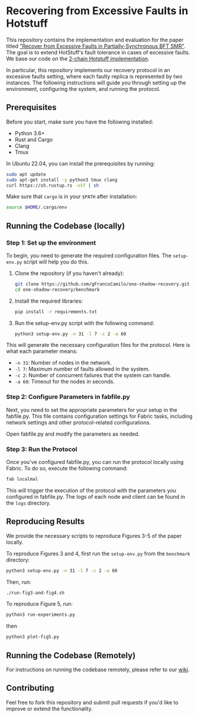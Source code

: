# Recovering from Excessive Faults in Hotstuff


This repository contains the implementation and evaluation for the paper titled ["Recover from Excessive Faults in Partially-Synchronous BFT SMR"](https://eprint.iacr.org/2025/083). The goal is to extend HotStuff's fault tolerance in cases of excessive faults. We base our code on the [2-chain Hotstuff implementation](https://github.com/asonnino/hotstuff). 

In particular, this repository implements our recovery protocol in an excessive faults setting, where each faulty replica is represented by two instances. The following instructions will guide you through setting up the environment, configuring the system, and running the protocol.

## Prerequisites

Before you start, make sure you have the following installed:

- Python 3.6+
- Rust and Cargo
- Clang
- Tmux

In Ubuntu 22.04, you can install the prerequisites by running:

```bash
sudo apt update
sudo apt-get install -y python3 tmux clang
curl https://sh.rustup.rs -sSf | sh
```

Make sure that `cargo` is in your `$PATH` after installation:

```bash
source $HOME/.cargo/env
```

## Running the Codebase (locally)

### Step 1: Set up the environment

To begin, you need to generate the required configuration files. The `setup-env.py` script will help you do this.

1. Clone the repository (if you haven't already):

    ```bash
    git clone https://github.com/gFrancoCamilo/one-shadow-recovery.git
    cd one-shadow-recovery/benchmark
    ```

2. Install the required libraries:

    ```bash
    pip install -r requirements.txt
    ```

3. Run the setup-env.py script with the following command:

    ```bash
    python3 setup-env.py -n 31 -l 7 -c 2 -a 60
    ```
This will generate the necessary configuration files for the protocol. Here is what each parameter means:

- `-n 31`: Number of nodes in the network.
- `-l 7`: Maximum number of faults allowed in the system.
- `-c 2`: Number of concurrent failures that the system can handle.
- `-a 60`: Timeout for the nodes in seconds.

### Step 2: Configure Parameters in fabfile.py

Next, you need to set the appropriate parameters for your setup in the fabfile.py. This file contains configuration settings for Fabric tasks, including network settings and other protocol-related configurations.

Open fabfile.py and modify the parameters as needed.

### Step 3: Run the Protocol
Once you've configured fabfile.py, you can run the protocol locally using Fabric. To do so, execute the following command:

```bash
fab localmal
```

This will trigger the execution of the protocol with the parameters you configured in fabfile.py. The logs of each node and client can be found in the `logs` directory.

## Reproducing Results

We provide the necessary scripts to reproduce Figures 3-5 of the paper locally.

To reproduce Figures 3 and 4, first run the `setup-env.py` from the `benchmark` directory:
```bash
python3 setup-env.py -n 31 -l 7 -c 2 -a 60
```

Then, run:
```bash
./run-fig3-and-fig4.sh
```

To reproduce Figure 5, run:

```bash
python3 run-experiments.py
```

then

```bash
python3 plot-fig5.py
```

## Running the Codebase (Remotely)

For instructions on running the codebase remotely, please refer to our [wiki](https://github.com/gFrancoCamilo/one-shadow-recovery/wiki).

## Contributing
Feel free to fork this repository and submit pull requests if you'd like to improve or extend the functionality. 
